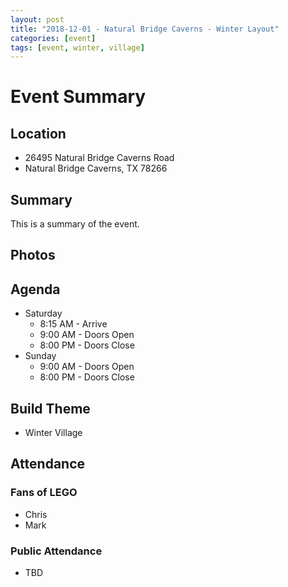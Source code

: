 ```yaml
---
layout: post
title: "2018-12-01 - Natural Bridge Caverns - Winter Layout"
categories: [event]
tags: [event, winter, village]
---
```


# Event Summary

## Location

- 26495 Natural Bridge Caverns Road
- Natural Bridge Caverns, TX 78266

## Summary

This is a summary of the event.

## Photos

## Agenda

- Saturday
  - 8:15 AM - Arrive
  - 9:00 AM - Doors Open
  - 8:00 PM - Doors Close
- Sunday
  - 9:00 AM - Doors Open
  - 8:00 PM - Doors Close

## Build Theme

- Winter Village

## Attendance

### Fans of LEGO

- Chris
- Mark

### Public Attendance

- TBD
